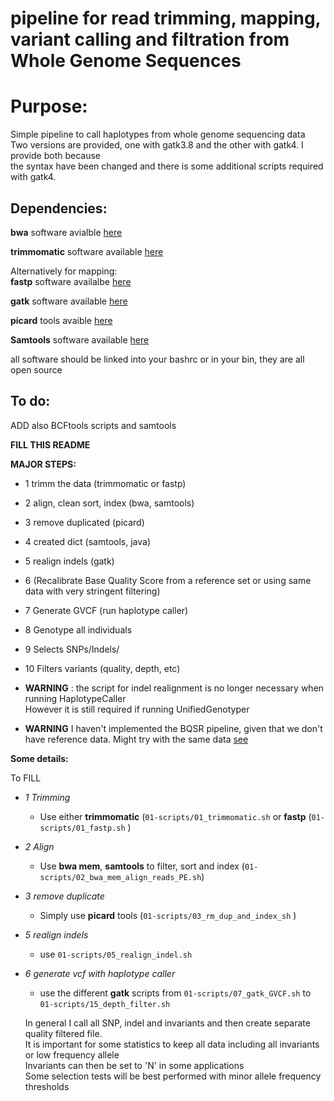 # pipeline for read trimming, mapping, variant calling and filtration from Whole Genome Sequences

# Purpose:

Simple pipeline to call haplotypes from whole genome sequencing data   
Two versions are provided, one with gatk3.8 and the other with gatk4. I provide both because  
the syntax have been changed and there is some additional scripts required with gatk4.

## Dependencies:

**bwa** software avialble [here](https://sourceforge.net/projects/bio-bwa/files/)

**trimmomatic** software available [here](http://www.usadellab.org/cms/?page=trimmomatic)

Alternatively for mapping:  
**fastp** software availalbe [here](https://github.com/OpenGene/fastp)  

**gatk** software available [here](https://software.broadinstitute.org/gatk/)

**picard** tools avaible [here](https://broadinstitute.github.io/picard/)

**Samtools** software available [here](http://www.htslib.org/)

all software should be linked into your bashrc or in your bin, they are all open source

## To do:

ADD also BCFtools scripts and samtools 

**FILL THIS README**  

**MAJOR STEPS:** 

 * 1 trimm the data (trimmomatic or fastp)  
 * 2 align, clean sort, index (bwa, samtools)
 * 3 remove duplicated (picard)
 * 4 created dict (samtools, java)
 * 5 realign indels (gatk)
 * 6 (Recalibrate Base Quality Score from a reference set or using same data with very stringent filtering)
 * 7 Generate GVCF (run haplotype caller)
 * 8 Genotype all individuals
 * 9 Selects SNPs/Indels/
 * 10 Filters variants (quality, depth, etc) 


 * **WARNING** : the script for indel realignment is no longer necessary when running HaplotypeCaller  
	However it is still required if running UnifiedGenotyper  

 * **WARNING** I haven't implemented the BQSR pipeline, given that we don't have reference data.
	Might try with the same data [see](https://software.broadinstitute.org/gatk/documentation/article?id=44)  

 
**Some details:** 

To FILL

 * _1 Trimming_
	* Use either **trimmomatic** (`01-scripts/01_trimmomatic.sh` or **fastp** (`01-scripts/01_fastp.sh` )

 * _2 Align_
	* Use **bwa mem**, **samtools** to filter, sort and index (`01-scripts/02_bwa_mem_align_reads_PE.sh`) 

 * _3 remove duplicate_
	* Simply use **picard** tools (`01-scripts/03_rm_dup_and_index_sh` )

 * _5 realign indels_  
	* use `01-scripts/05_realign_indel.sh`

 * _6 generate vcf with haplotype caller_ 
	* use the different **gatk** scripts from `01-scripts/07_gatk_GVCF.sh` to `01-scripts/15_depth_filter.sh`

	In general I call all SNP, indel and invariants and then create separate quality filtered file.   
	It is important for some statistics to keep all data including all invariants or low frequency allele  
	Invariants can then be set to 'N' in some applications   
	Some selection tests will be best performed with minor allele frequency thresholds 

